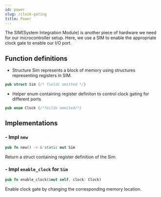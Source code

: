 ```yaml
---
id: power
slug: /clock-gating
title: Power
---
```


The SIM(System Integration Module) is another piece of hardware we need for our
microcontroller setup. Here, we use a SIM to enable the appropriate clock gate
to enable our I/O port.

## Function definitions

- Structure Sim represents a block of memory using structures representing
  registers in SIM.

```rust
pub struct Sim {/* fields omitted */}
```

- Helper enum containing register definiton to control clock gating for
  different ports

```rust
pub enum Clock {/*feilds ommited/*}
```

## Implementations

### - Impl `new`

```rust
pub fn new() -> &'static mut Sim
```

Return a struct containing register definition of the Sim.

### - Impl `enable_clock` for `Sim`

```rust
pub fn enable_clock(&mut self, clock: Clock)
```

Enable clock gate by changing the corresponding memory location.
